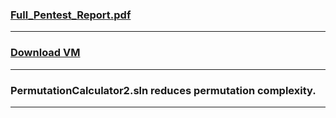 

### [Full_Pentest_Report.pdf](https://ipfs.io/ipfs/QmfE5Mr6C1hU8KAgcSF3q5kg2PJyAKYWmeLv3tVYNgj9Uz)

<hr>

### [Download VM](https://mega.nz/file/utoWCJ4C#VTaRl4ncj8C-OcFiECe8N04UzpxqrWQ4k_NbJh2Mm8Q)

<hr>

### PermutationCalculator2.sln reduces permutation complexity.

<hr>

